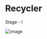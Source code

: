# Recycler

Stage - I

![image](https://user-images.githubusercontent.com/17800800/195820331-85297c3b-62b5-46fb-8479-02b25fcaf42c.png)

